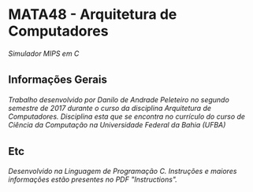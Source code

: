 # MATA48 - Arquitetura de Computadores
###### Simulador MIPS em C

## **Informações Gerais**

###### Trabalho desenvolvido por Danilo de Andrade Peleteiro no segundo semestre de 2017 durante o curso da disciplina Arquitetura de Computadores. Disciplina esta que se encontra no currículo do curso de Ciência da Computação na Universidade Federal da Bahia (UFBA)

## **Etc**

###### Desenvolvido na Linguagem de Programação C. Instruções e maiores informações estão presentes no PDF "Instructions".
